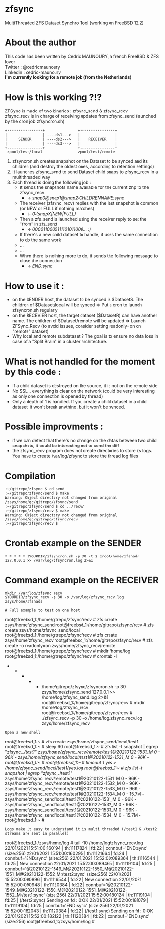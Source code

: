 # zfsync
MultiThreaded ZFS Dataset Synchro Tool (working on FreeBSD 12.2)

# About the author
This code has been written by Cedric MAUNOURY, a french FreeBSD & ZFS lover<br>
Twitter : @cedricmaunoury<br>
Linkedin : cedric-maunoury<br>
**I'm currently looking for a remote job (from the Netherlands)**

# How is this working ?!?
ZFSync is made of two binaries : zfsync_send & zfsync_recv<br>
zfsync_recv is in charge of receiving updates from zfsync_send (launched by the cron job zfsyncron.sh)<br>
```
+----------------+               +----------------+
|                | ----ds1--->   |                |
|     SENDER     | ----ds2--->   |    RECEIVER    |
|                | ----ds3--->   |                |
+----------------+               +----------------+
 zpool/test/local                zpool/test/remote
 ```

1. zfsyncron.sh creates snapshot on the Dataset to be synced and its children (and destroy the oldest ones, according to retention settings)
2. It launches zfsync_send to send Dataset child snaps to zfsync_recv in a multithreaded way
3. Each thread is doing the following job :
    - It sends the snapshots name available for the current zhp to the zfsync_recv
      - -> *snap0@snap1@snap2:CHILDRENNAME:sync*
    - The receiver (zfsync_recv) replies with the last snapshot in common (or NEW or FULL if nothing matches)
      - <- *0:(snapX|NEW|FULL)*
    - Then a zfs_send is launched using the receiver reply to set the "from" in zfs_send
      - -> *0000110000111101011000... :)*
    - If there's a new child dataset to handle, it uses the same connection to do the same work
    - ...
    - ...
    - When there is nothing more to do, it sends the following message to close the connection
      - -> *END:sync*

# How to use it :
- on the SENDER host, the dataset to be synced is $DatasetS. The children of $Dataset/local will be synced => Put a cron to launch zfsyncron.sh regularly
- on the RECEVIER host, the target dataset ($DatasetR) can have another name. The children of $Dataset/remote will be updated => Launch ZFSync_Recv (to avoid issues, consider setting readonly=on on "remote" dataset)
- Why local and remote subdataset ? The goal is to ensure no data loss in case of a "Split Brain" in a cluster architecture.

# What is not handled for the moment by this code : 
- If a child dataset is destroyed on the source, it is not on the remote side
- No SSL... everything is clear on the network (could be very interesting as only one connection is opened by thread)
- Only a depth of 1 is handled. If you create a child dataset in a child dataset, it won't break anything, but it won't be synced.

# Possible improvments :
- if we can detect that there's no change on the datas between two child snapshots, it could be interesting not to send the diff
- the zfsync_recv program does not create directories to store its logs. You have to create /var/log/zfsync to store the thread log files

# Compilation
 ```
:~/gitrepo/zfsync $ cd send
:~/gitrepo/zfsync/send $ make
Warning: Object directory not changed from original /zsys/home/gc/gitrepo/zfsync/send
:~/gitrepo/zfsync/send $ cd ../recv/
:~/gitrepo/zfsync/recv $ make
Warning: Object directory not changed from original /zsys/home/gc/gitrepo/zfsync/recv
:~/gitrepo/zfsync/recv $ 
 ```
# Crontab example on the SENDER
 ```
* * * * * $YOURDIR/zfsyncron.sh -p 30 -t 2 zroot/home/zfshads 127.0.0.1 >> /var/log/zfsyncron.log 2>&1
 ```
 
# Command example on the RECEIVER
 ```
mkdir /var/log/zfsync_recv
$YOURDIR/zfsync_recv -p 30 -o /var/log/zfsync_recv.log zsys/home/zfshads

# Full example to test on one host
```
root@freebsd_1:/home/gitrepo/zfsync/recv # zfs create zsys/home/zfsync_send
root@freebsd_1:/home/gitrepo/zfsync/recv # zfs create zsys/home/zfsync_send/local
root@freebsd_1:/home/gitrepo/zfsync/recv # zfs create zsys/home/zfsync_recv
root@freebsd_1:/home/gitrepo/zfsync/recv # zfs create -o readonly=on zsys/home/zfsync_recv/remote
root@freebsd_1:/home/gitrepo/zfsync/recv # mkdir /home/log
root@freebsd_1:/home/gitrepo/zfsync/recv # crontab -l
* * * * * /home/gitrepo/zfsync/zfsyncron.sh -p 30 zsys/home/zfsync_send 127.0.0.1 >> /home/log/zfsync_send.log 2>&1
root@freebsd_1:/home/gitrepo/zfsync/recv # mkdir /home/log/zfsync_recv
root@freebsd_1:/home/gitrepo/zfsync/recv # ./zfsync_recv -p 30 -o  /home/log/zfsync_recv.log zsys/home/zfsync_recv
```
Open a new shell
```
root@freebsd_1:~ # zfs create zsys/home/zfsync_send/local/test1
root@freebsd_1:~ # sleep 60
root@freebsd_1:~ # zfs list -t snapshot | egrep "zfsync_.*/test1"
zsys/home/zfsync_recv/remote/test1@20210122-1531_M      0      -    96K  -
zsys/home/zfsync_send/local/test1@20210122-1531_M       0      -    96K  -
root@freebsd_1:~ # 
root@freebsd_1:~ # timeout 1 yes > /home/zfsync_send/local/test1/yes.log
root@freebsd_1:~ # zfs list -t snapshot | egrep "zfsync_.*/test1"
zsys/home/zfsync_recv/remote/test1@20210122-1531_M      0      -    96K  -
zsys/home/zfsync_recv/remote/test1@20210122-1532_M      0      -    96K  -
zsys/home/zfsync_recv/remote/test1@20210122-1533_M      0      -    96K  -
zsys/home/zfsync_recv/remote/test1@20210122-1534_M      0      -  15.7M  -
zsys/home/zfsync_send/local/test1@20210122-1531_M       0      -    96K  -
zsys/home/zfsync_send/local/test1@20210122-1532_M       0      -    96K  -
zsys/home/zfsync_send/local/test1@20210122-1533_M       0      -    96K  -
zsys/home/zfsync_send/local/test1@20210122-1534_M       0      -  15.7M  -
root@freebsd_1:~ # 
```
Logs make it easy to understand it is multi threaded (/test1 & /test2 streams are sent in parallel)
```
root@freebsd_1:/zsys/home/log # tail -10 /home/log/zfsync_recv.log
22/01/2021 15:51:00:160194 | th:11117824 | fd:22 | connbuf='END:sync' (size:256)
22/01/2021 15:51:00:160295 | th:11121664 | fd:24 | connbuf='END:sync' (size:256)
22/01/2021 15:52:00:089364 | th:11116544 | fd:25 | New connection
22/01/2021 15:52:00:089465 | th:11119104 | fd:25 | connbuf='@20210122-1549_M@20210122-1550_M@20210122-1551_M@20210122-1552_M:/test2:sync' (size:256)
22/01/2021 15:52:00:090896 | th:11116544 | fd:22 | New connection
22/01/2021 15:52:00:090948 | th:11120384 | fd:22 | connbuf='@20210122-1549_M@20210122-1550_M@20210122-1551_M@20210122-1552_M:/test1:sync' (size:256)
22/01/2021 15:52:00:180124 | th:11119104 | fd:25 | (/test2:sync) Sending on fd : 0:OK
22/01/2021 15:52:00:181079 | th:11119104 | fd:25 | connbuf='END:sync' (size:256)
22/01/2021 15:52:00:182043 | th:11120384 | fd:22 | (/test1:sync) Sending on fd : 0:OK
22/01/2021 15:52:00:182122 | th:11120384 | fd:22 | connbuf='END:sync' (size:256)
root@freebsd_1:/zsys/home/log # 
 ```
